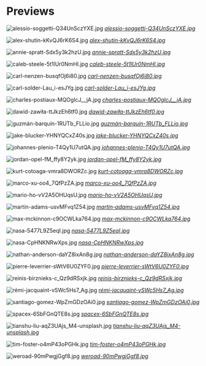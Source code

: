 # Previews

![alessio-soggetti-Q34UnSczYXE.jpg](wallpaper/alessio-soggetti-Q34UnSczYXE.jpg)
*[alessio-soggetti-Q34UnSczYXE.jpg](wallpaper/alessio-soggetti-Q34UnSczYXE.jpg)*

![alex-shutin-kKvQJ6rK6S4.jpg](wallpaper/alex-shutin-kKvQJ6rK6S4.jpg)
*[alex-shutin-kKvQJ6rK6S4.jpg](wallpaper/alex-shutin-kKvQJ6rK6S4.jpg)*

![annie-spratt-Sdx5y3k2hzU.jpg](wallpaper/annie-spratt-Sdx5y3k2hzU.jpg)
*[annie-spratt-Sdx5y3k2hzU.jpg](wallpaper/annie-spratt-Sdx5y3k2hzU.jpg)*

![caleb-steele-5t1lUr0NmHI.jpg](wallpaper/caleb-steele-5t1lUr0NmHI.jpg)
*[caleb-steele-5t1lUr0NmHI.jpg](wallpaper/caleb-steele-5t1lUr0NmHI.jpg)*

![carl-nenzen-busqfOj6i80.jpg](wallpaper/carl-nenzen-busqfOj6i80.jpg)
*[carl-nenzen-busqfOj6i80.jpg](wallpaper/carl-nenzen-busqfOj6i80.jpg)*

![carl-solder-Lau_i-esJYg.jpg](wallpaper/carl-solder-Lau_i-esJYg.jpg)
*[carl-solder-Lau_i-esJYg.jpg](wallpaper/carl-solder-Lau_i-esJYg.jpg)*

![charles-postiaux-MQOglcJ__jA.jpg](wallpaper/charles-postiaux-MQOglcJ__jA.jpg)
*[charles-postiaux-MQOglcJ__jA.jpg](wallpaper/charles-postiaux-MQOglcJ__jA.jpg)*

![dawid-zawiła-ttJkzEh6tf0.jpg](wallpaper/dawid-zawiła-ttJkzEh6tf0.jpg)
*[dawid-zawiła-ttJkzEh6tf0.jpg](wallpaper/dawid-zawiła-ttJkzEh6tf0.jpg)*

![guzmán-barquín-1RUTb_FLLio.jpg](wallpaper/guzmán-barquín-1RUTb_FLLio.jpg)
*[guzmán-barquín-1RUTb_FLLio.jpg](wallpaper/guzmán-barquín-1RUTb_FLLio.jpg)*

![jake-blucker-YHNYQCxZ40s.jpg](wallpaper/jake-blucker-YHNYQCxZ40s.jpg)
*[jake-blucker-YHNYQCxZ40s.jpg](wallpaper/jake-blucker-YHNYQCxZ40s.jpg)*

![johannes-plenio-T4Qy1U7utQA.jpg](wallpaper/johannes-plenio-T4Qy1U7utQA.jpg)
*[johannes-plenio-T4Qy1U7utQA.jpg](wallpaper/johannes-plenio-T4Qy1U7utQA.jpg)*

![jordan-opel-fM_ffy8Y2yk.jpg](wallpaper/jordan-opel-fM_ffy8Y2yk.jpg)
*[jordan-opel-fM_ffy8Y2yk.jpg](wallpaper/jordan-opel-fM_ffy8Y2yk.jpg)*

![kurt-cotoaga-vmra8DWORZc.jpg](wallpaper/kurt-cotoaga-vmra8DWORZc.jpg)
*[kurt-cotoaga-vmra8DWORZc.jpg](wallpaper/kurt-cotoaga-vmra8DWORZc.jpg)*

![marco-xu-oo4_7QfPzZA.jpg](wallpaper/marco-xu-oo4_7QfPzZA.jpg)
*[marco-xu-oo4_7QfPzZA.jpg](wallpaper/marco-xu-oo4_7QfPzZA.jpg)*

![mario-ho-vV2A5OHUqsU.jpg](wallpaper/mario-ho-vV2A5OHUqsU.jpg)
*[mario-ho-vV2A5OHUqsU.jpg](wallpaper/mario-ho-vV2A5OHUqsU.jpg)*

![martin-adams-usvMFvq1Z54.jpg](wallpaper/martin-adams-usvMFvq1Z54.jpg)
*[martin-adams-usvMFvq1Z54.jpg](wallpaper/martin-adams-usvMFvq1Z54.jpg)*

![max-mckinnon-c9OCWLka764.jpg](wallpaper/max-mckinnon-c9OCWLka764.jpg)
*[max-mckinnon-c9OCWLka764.jpg](wallpaper/max-mckinnon-c9OCWLka764.jpg)*

![nasa-5477L9Z5eqI.jpg](wallpaper/nasa-5477L9Z5eqI.jpg)
*[nasa-5477L9Z5eqI.jpg](wallpaper/nasa-5477L9Z5eqI.jpg)*

![nasa-CpHNKNRwXps.jpg](wallpaper/nasa-CpHNKNRwXps.jpg)
*[nasa-CpHNKNRwXps.jpg](wallpaper/nasa-CpHNKNRwXps.jpg)*

![nathan-anderson-daYZ8ixAn8g.jpg](wallpaper/nathan-anderson-daYZ8ixAn8g.jpg)
*[nathan-anderson-daYZ8ixAn8g.jpg](wallpaper/nathan-anderson-daYZ8ixAn8g.jpg)*

![pierre-leverrier-sWtV6U0ZYF0.jpg](wallpaper/pierre-leverrier-sWtV6U0ZYF0.jpg)
*[pierre-leverrier-sWtV6U0ZYF0.jpg](wallpaper/pierre-leverrier-sWtV6U0ZYF0.jpg)*

![reinis-birznieks-c_Qz9dRSxjk.jpg](wallpaper/reinis-birznieks-c_Qz9dRSxjk.jpg)
*[reinis-birznieks-c_Qz9dRSxjk.jpg](wallpaper/reinis-birznieks-c_Qz9dRSxjk.jpg)*

![rémi-jacquaint-vSWc5Hs7_Ag.jpg](wallpaper/rémi-jacquaint-vSWc5Hs7_Ag.jpg)
*[rémi-jacquaint-vSWc5Hs7_Ag.jpg](wallpaper/rémi-jacquaint-vSWc5Hs7_Ag.jpg)*

![santiago-gomez-WpZmGDzOAi0.jpg](wallpaper/santiago-gomez-WpZmGDzOAi0.jpg)
*[santiago-gomez-WpZmGDzOAi0.jpg](wallpaper/santiago-gomez-WpZmGDzOAi0.jpg)*

![spacex-6SbFGnQTE8s.jpg](wallpaper/spacex-6SbFGnQTE8s.jpg)
*[spacex-6SbFGnQTE8s.jpg](wallpaper/spacex-6SbFGnQTE8s.jpg)*

![tianshu-liu-aqZ3UAjs_M4-unsplash.jpg](wallpaper/tianshu-liu-aqZ3UAjs_M4-unsplash.jpg)
*[tianshu-liu-aqZ3UAjs_M4-unsplash.jpg](wallpaper/tianshu-liu-aqZ3UAjs_M4-unsplash.jpg)*

![tim-foster-o4mP43oPGHk.jpg](wallpaper/tim-foster-o4mP43oPGHk.jpg)
*[tim-foster-o4mP43oPGHk.jpg](wallpaper/tim-foster-o4mP43oPGHk.jpg)*

![weroad-90mPwgjGgf8.jpg](wallpaper/weroad-90mPwgjGgf8.jpg)
*[weroad-90mPwgjGgf8.jpg](wallpaper/weroad-90mPwgjGgf8.jpg)*


